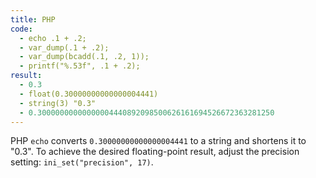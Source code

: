 ```yaml
---
title: PHP
code:
  - echo .1 + .2; 
  - var_dump(.1 + .2);
  - var_dump(bcadd(.1, .2, 1));
  - printf("%.53f", .1 + .2);
result:
  - 0.3 
  - float(0.30000000000000004441)
  - string(3) "0.3"
  - 0.30000000000000004440892098500626161694526672363281250
---
```


PHP `echo` converts `0.30000000000000004441` to a string and shortens it to
"0.3". To achieve the desired floating-point result, adjust the precision
setting: `ini_set("precision", 17)`.
